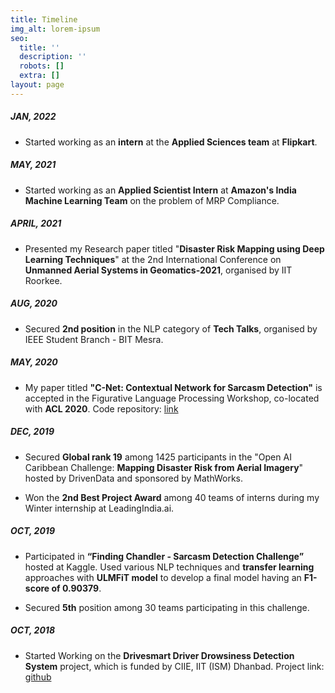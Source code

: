 ```yaml
---
title: Timeline
img_alt: lorem-ipsum
seo:
  title: ''
  description: ''
  robots: []
  extra: []
layout: page
---
```

##### JAN, 2022

*   Started working as an **intern** at the **Applied Sciences team** at **Flipkart**.

##### MAY, 2021

*   Started working as an **Applied Scientist Intern** at **Amazon's India Machine Learning Team** on the problem of MRP Compliance.

##### APRIL, 2021

*   Presented my Research paper titled "**Disaster Risk Mapping using Deep Learning Techniques**" at the 2nd International Conference on **Unmanned Aerial Systems in Geomatics-2021**, organised by IIT Roorkee.

##### AUG, 2020

*   Secured **2nd position** in the NLP category of **Tech Talks**, organised by IEEE Student Branch - BIT Mesra.

##### MAY, 2020

*   My paper titled **"C-Net: Contextual Network for Sarcasm Detection"** is accepted in the Figurative Language Processing Workshop, co-located with **ACL 2020**. Code repository: [link](https://github.com/dsciitism/C-Net)

##### DEC, 2019

*   Secured **Global rank 19** among 1425 participants in the  "Open AI Caribbean Challenge: **Mapping Disaster Risk from Aerial Imagery**" hosted by DrivenData and sponsored by MathWorks.

*   Won the **2nd Best Project Award** among 40 teams of interns during my Winter internship at LeadingIndia.ai.

##### OCT, 2019

*   Participated in **“Finding Chandler - Sarcasm Detection Challenge”** hosted at Kaggle. Used various NLP techniques and **transfer learning** approaches with **ULMFiT model** to develop a final model having an **F1-score of 0.90379**.

*   Secured **5th** position among 30 teams participating in this challenge.

##### OCT, 2018

*   Started Working on the **Drivesmart Driver Drowsiness Detection System** project, which is funded by CIIE, IIT (ISM) Dhanbad. Project link: [github](https://github.com/apurva1112/eyetracking)
